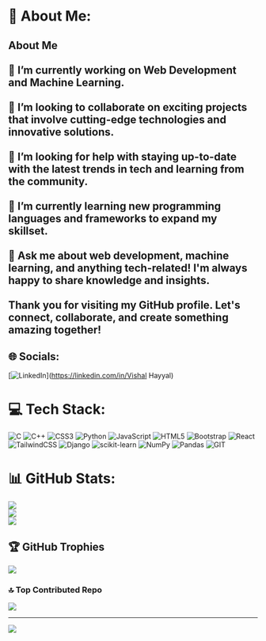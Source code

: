 # 💫 About Me:
## About Me<br><br>🔭 I’m currently working on Web Development and Machine Learning.<br><br>👯 I’m looking to collaborate on exciting projects that involve cutting-edge technologies and innovative solutions.<br><br>🤝 I’m looking for help with staying up-to-date with the latest trends in tech and learning from the community.<br><br>🌱 I’m currently learning new programming languages and frameworks to expand my skillset.<br><br>💬 Ask me about web development, machine learning, and anything tech-related! I'm always happy to share knowledge and insights.<br><br>Thank you for visiting my GitHub profile. Let's connect, collaborate, and create something amazing together!<br>


## 🌐 Socials:
[![LinkedIn](https://img.shields.io/badge/LinkedIn-%230077B5.svg?logo=linkedin&logoColor=white)](https://linkedin.com/in/Vishal Hayyal) 

# 💻 Tech Stack:
![C](https://img.shields.io/badge/c-%2300599C.svg?style=for-the-badge&logo=c&logoColor=white) ![C++](https://img.shields.io/badge/c++-%2300599C.svg?style=for-the-badge&logo=c%2B%2B&logoColor=white) ![CSS3](https://img.shields.io/badge/css3-%231572B6.svg?style=for-the-badge&logo=css3&logoColor=white) ![Python](https://img.shields.io/badge/python-3670A0?style=for-the-badge&logo=python&logoColor=ffdd54) ![JavaScript](https://img.shields.io/badge/javascript-%23323330.svg?style=for-the-badge&logo=javascript&logoColor=%23F7DF1E) ![HTML5](https://img.shields.io/badge/html5-%23E34F26.svg?style=for-the-badge&logo=html5&logoColor=white) ![Bootstrap](https://img.shields.io/badge/bootstrap-%23563D7C.svg?style=for-the-badge&logo=bootstrap&logoColor=white) ![React](https://img.shields.io/badge/react-%2320232a.svg?style=for-the-badge&logo=react&logoColor=%2361DAFB) ![TailwindCSS](https://img.shields.io/badge/tailwindcss-%2338B2AC.svg?style=for-the-badge&logo=tailwind-css&logoColor=white) ![Django](https://img.shields.io/badge/django-%23092E20.svg?style=for-the-badge&logo=django&logoColor=white) ![scikit-learn](https://img.shields.io/badge/scikit--learn-%23F7931E.svg?style=for-the-badge&logo=scikit-learn&logoColor=white) ![NumPy](https://img.shields.io/badge/numpy-%23013243.svg?style=for-the-badge&logo=numpy&logoColor=white) ![Pandas](https://img.shields.io/badge/pandas-%23150458.svg?style=for-the-badge&logo=pandas&logoColor=white) ![GIT](https://img.shields.io/badge/Git-fc6d26?style=for-the-badge&logo=git&logoColor=white)
# 📊 GitHub Stats:
![](https://github-readme-stats.vercel.app/api?username=Vishal-S-Hayyal&theme=radical&hide_border=false&include_all_commits=false&count_private=true)<br/>
![](https://github-readme-streak-stats.herokuapp.com/?user=Vishal-S-Hayyal&theme=radical&hide_border=false)<br/>
![](https://github-readme-stats.vercel.app/api/top-langs/?username=Vishal-S-Hayyal&theme=radical&hide_border=false&include_all_commits=false&count_private=true&layout=compact)

## 🏆 GitHub Trophies
![](https://github-profile-trophy.vercel.app/?username=Vishal-S-Hayyal&theme=discord&no-frame=false&no-bg=false&margin-w=4)

### 🔝 Top Contributed Repo
![](https://github-contributor-stats.vercel.app/api?username=Vishal-S-Hayyal&limit=5&theme=dark&combine_all_yearly_contributions=true)

---
[![](https://visitcount.itsvg.in/api?id=Vishal-S-Hayyal&icon=0&color=0)](https://visitcount.itsvg.in)

<!-- Proudly created with GPRM ( https://gprm.itsvg.in ) -->
